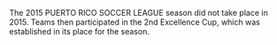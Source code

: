The 2015 PUERTO RICO SOCCER LEAGUE season did not take place in 2015. Teams then participated in the 2nd Excellence Cup, which was established in its place for the season.
